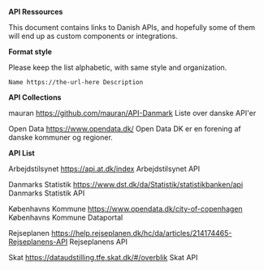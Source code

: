 **API Ressources**

This document contains links to Danish APIs, and hopefully some of them will end up as custom components or integrations.

**Format style**

Please keep the list alphabetic, with same style and organization.

```
Name https://the-url-here Description
```

**API Collections**

mauran https://github.com/mauran/API-Danmark Liste over danske API'er

Open Data https://www.opendata.dk/ Open Data DK er en forening af danske kommuner og regioner.

**API List**

Arbejdstilsynet https://api.at.dk/index Arbejdstilsynet API

Danmarks Statistik https://www.dst.dk/da/Statistik/statistikbanken/api Danmarks Statistik API

Københavns Kommune https://www.opendata.dk/city-of-copenhagen Københavns Kommune Dataportal

Rejseplanen https://help.rejseplanen.dk/hc/da/articles/214174465-Rejseplanens-API Rejseplanens API

Skat https://dataudstilling.tfe.skat.dk/#/overblik Skat API
